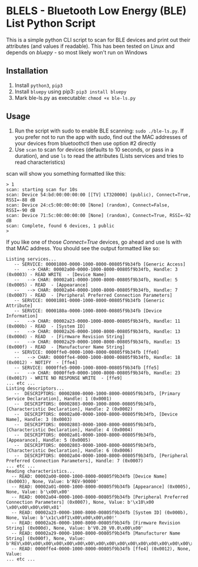 
BLELS - Bluetooth Low Energy (BLE) List Python Script
=====================================================

This is a simple python CLI script to scan for BLE devices and print out their attributes (and values if readable).
This has been tested on Linux and depends on *bluepy* - so most likely won't run on Windows


Installation
------------
1. Install `python3`, `pip3`
2. Install `bluepy` using pip3: `pip3 install bluepy`
3. Mark ble-ls.py as executable: `chmod +x ble-ls.py`


Usage
-----
1. Run the script with sudo to enable BLE scanning: `sudo ./ble-ls.py`. If you prefer not to run the app with sudo, find out the MAC addresses of your devices from bluetoothctl then use option #2 directly
2. Use `scan` to scan for devices (defaults to 10 seconds, or pass in a duration), and use `ls` to read the attributes (Lists services and tries to read characteristics)

scan will show you something formatted like this:
```
> 1
scan: starting scan for 10s
scan: Device 54:bd:00:00:00:00 [[TV] LT320000] (public), Connect=True, RSSI=-88 dB
scan: Device 24:c5:00:00:00:00 [None] (random), Connect=False, RSSI=-90 dB
scan: Device 71:5c:00:00:00:00 [None] (random), Connect=True, RSSI=-92 dB
scan: Complete, found 6 devices, 1 public
> 
```

If you like one of those *Connect=True* devices, go ahead and use ls with that MAC address. You should see the output formatted like so:
```
Listing services...
   -- SERVICE: 00001800-0000-1000-8000-00805f9b34fb [Generic Access]
   --   --> CHAR: 00002a00-0000-1000-8000-00805f9b34fb, Handle: 3 (0x0003) - READ WRITE  - [Device Name]
   --   --> CHAR: 00002a01-0000-1000-8000-00805f9b34fb, Handle: 5 (0x0005) - READ  - [Appearance]
   --   --> CHAR: 00002a04-0000-1000-8000-00805f9b34fb, Handle: 7 (0x0007) - READ  - [Peripheral Preferred Connection Parameters]
   -- SERVICE: 00001801-0000-1000-8000-00805f9b34fb [Generic Attribute]
   -- SERVICE: 0000180a-0000-1000-8000-00805f9b34fb [Device Information]
   --   --> CHAR: 00002a23-0000-1000-8000-00805f9b34fb, Handle: 11 (0x000b) - READ  - [System ID]
   --   --> CHAR: 00002a26-0000-1000-8000-00805f9b34fb, Handle: 13 (0x000d) - READ  - [Firmware Revision String]
   --   --> CHAR: 00002a29-0000-1000-8000-00805f9b34fb, Handle: 15 (0x000f) - READ  - [Manufacturer Name String]
   -- SERVICE: 0000ffe0-0000-1000-8000-00805f9b34fb [ffe0]
   --   --> CHAR: 0000ffe4-0000-1000-8000-00805f9b34fb, Handle: 18 (0x0012) - NOTIFY  - [ffe4]
   -- SERVICE: 0000ffe5-0000-1000-8000-00805f9b34fb [ffe5]
   --   --> CHAR: 0000ffe9-0000-1000-8000-00805f9b34fb, Handle: 23 (0x0017) - WRITE NO RESPONSE WRITE  - [ffe9]
... etc ...
Listing descriptors...
   --  DESCRIPTORS: 00002800-0000-1000-8000-00805f9b34fb, [Primary Service Declaration], Handle: 1 (0x0001)
   --  DESCRIPTORS: 00002803-0000-1000-8000-00805f9b34fb, [Characteristic Declaration], Handle: 2 (0x0002)
   --  DESCRIPTORS: 00002a00-0000-1000-8000-00805f9b34fb, [Device Name], Handle: 3 (0x0003)
   --  DESCRIPTORS: 00002803-0000-1000-8000-00805f9b34fb, [Characteristic Declaration], Handle: 4 (0x0004)
   --  DESCRIPTORS: 00002a01-0000-1000-8000-00805f9b34fb, [Appearance], Handle: 5 (0x0005)
   --  DESCRIPTORS: 00002803-0000-1000-8000-00805f9b34fb, [Characteristic Declaration], Handle: 6 (0x0006)
   --  DESCRIPTORS: 00002a04-0000-1000-8000-00805f9b34fb, [Peripheral Preferred Connection Parameters], Handle: 7 (0x0007)
... etc ...
Reading characteristics...
  -- READ: 00002a00-0000-1000-8000-00805f9b34fb [Device Name] (0x0003), None, Value: b'REV-90000'
  -- READ: 00002a01-0000-1000-8000-00805f9b34fb [Appearance] (0x0005), None, Value: b'\x00\x00'
  -- READ: 00002a04-0000-1000-8000-00805f9b34fb [Peripheral Preferred Connection Parameters] (0x0007), None, Value: b'\x10\x00 \x00\x00\x00\x90\x01'
  -- READ: 00002a23-0000-1000-8000-00805f9b34fb [System ID] (0x000b), None, Value: b'\x1c\x0f1\x00\x00\x00\x00!'
  -- READ: 00002a26-0000-1000-8000-00805f9b34fb [Firmware Revision String] (0x000d), None, Value: b'V0.20_V0.0\x00\x00'
  -- READ: 00002a29-0000-1000-8000-00805f9b34fb [Manufacturer Name String] (0x000f), None, Value: b'REV\x00\x00\x00\x00\x00\x00\x00\x00\x00\x00\x00\x00\x00\x00\x00\x00\x00'
  -- READ: 0000ffe4-0000-1000-8000-00805f9b34fb [ffe4] (0x0012), None, Value: 
... etc ...
```


